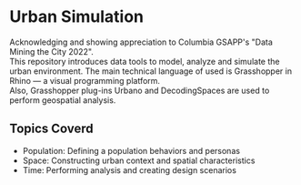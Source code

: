 # Urban Simulation

Acknowledging and showing appreciation to Columbia GSAPP's "Data Mining the City 2022". </br>
This repository introduces data tools to model, analyze and simulate the urban environment. The main technical language of used is Grasshopper in Rhino — a visual programming platform. </br>
Also, Grasshopper plug-ins Urbano and DecodingSpaces are used to perform geospatial analysis. </br>

## Topics Coverd

- Population: Defining a population behaviors and personas
- Space: Constructing urban context and spatial characteristics
- Time: Performing analysis and creating design scenarios


